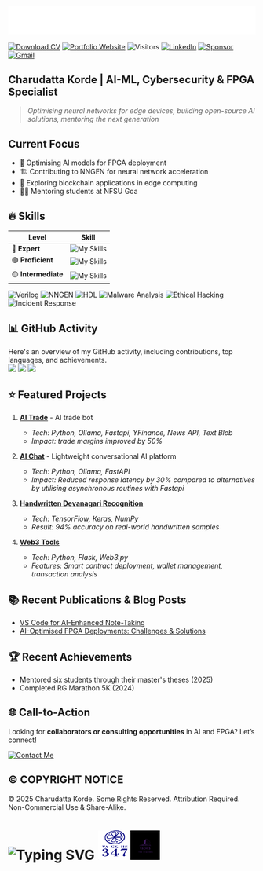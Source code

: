 ![SVG Banners](assets/profile_banner.svg)

[![Download CV](https://img.shields.io/badge/Download_CV-555555?style=for-the-badge)](src/cv/cv.pdf)
[![Portfolio Website](https://img.shields.io/badge/Portfolio_Website-263759?style=for-the-badge)](https://charudatta10.github.io/portfolio/)
![Visitors](https://api.visitorbadge.io/api/visitors?path=https%3A%2F%2Fgithub.com%2Fcharudatta10&countColor=%23263759)
[![LinkedIn](https://img.shields.io/badge/linkedin-%230077B5.svg?style=for-the-badge&logo=linkedin&logoColor=white)](https://www.linkedin.com/in/charudatta-korde/)
[![Sponsor](https://img.shields.io/badge/sponsor-30363D?style=for-the-badge&logo=GitHub-Sponsors&logoColor=#EA4AAA)](https://github.com/sponsors/charudatta10)
[![Gmail](https://img.shields.io/badge/Gmail-D14836?style=for-the-badge&logo=gmail&logoColor=white)](mailto:152109007c@gmail.com)


## **Charudatta Korde | AI-ML, Cybersecurity & FPGA Specialist**

>
> *Optimising neural networks for edge devices, building open-source AI solutions, mentoring the next generation*



## Current Focus

- 🧠 Optimising AI models for FPGA deployment
- 🏗️ Contributing to NNGEN for neural network acceleration
- 🔗 Exploring blockchain applications in edge computing
- 👨‍🏫 Mentoring students at NFSU Goa

## 🔥 Skills

| **Level** | **Skill** |
|-------------|----------------|
|🔵  **Expert** | ![My Skills](https://skillicons.dev/icons?i=python,pytorch,html,git,flask,markdown,vscode,powershell,redis,windows&theme=dark&perline=10)  |
|🟢 **Proficient** | ![My Skills](https://skillicons.dev/icons?i=kali,c,github,lua,fastapi,latex,tensorflow,githubactions,css,neovim&theme=dark&perline=10)  |
|🟡 **Intermediate** | ![My Skills](https://skillicons.dev/icons?i=julia,javascript,sqlite,docker,django,devto,linkedin,ubuntu,postgres,regex&theme=dark&perline=10)  |

![Verilog](https://img.shields.io/badge/Verilog-555555?style=for-the-badge)
![NNGEN](https://img.shields.io/badge/NNGEN-263759?style=for-the-badge)
![HDL](https://img.shields.io/badge/HDL-555555?style=for-the-badge)
![Malware Analysis](https://img.shields.io/badge/Malware_Analysis-263759?style=for-the-badge)
![Ethical Hacking](https://img.shields.io/badge/Ethical_Hacking-555555?style=for-the-badge)
![Incident Response](https://img.shields.io/badge/Incident_Response-263759?style=for-the-badge)

## 📊 GitHub Activity

Here's an overview of my GitHub activity, including contributions, top languages, and achievements.  
<img height=280 src="https://github-readme-stats.vercel.app/api?username=charudatta10&show=reviews,discussions_started,prs_merged,prs_merged_percentage&hide_rank=true&show_icons=true&include_all_commits=true&theme=onedark#gh-dark-mode-only&bg_color=30,e96443,904e95)" />
<img height=280 src="https://github-readme-stats.vercel.app/api/top-langs/?username=charudatta10&layout=pie&hide=html&theme=onedark" />
<img height=280 src="https://github-profile-trophy.vercel.app/?username=charudatta10&theme=onedark&rows=2&column=3" />

## ⭐ Featured Projects

1. **[AI Trade](https://github.com/charudatta10/ai-trade)** - AI trade bot
   - *Tech: Python, Ollama, Fastapi, YFinance, News API, Text Blob*
   - *Impact: trade margins improved by 50%*

2. **[AI Chat](https://github.com/charudatta10/ai_chat)** - Lightweight conversational AI platform
   - *Tech: Python, Ollama, FastAPI*
   - *Impact: Reduced response latency by 30% compared to alternatives by utilising asynchronous routines with Fastapi*

3. **[Handwritten Devanagari Recognition](https://github.com/charudatta10/devanagari-handwriting-recognizer)**
   - *Tech: TensorFlow, Keras, NumPy*
   - *Result: 94% accuracy on real-world handwritten samples*

4. **[Web3 Tools](https://github.com/charudatta10/web3-tools)**
   - *Tech: Python, Flask, Web3.py*
   - *Features: Smart contract deployment, wallet management, transaction analysis*

## 📚 Recent Publications & Blog Posts

- [VS Code for AI-Enhanced Note-Taking](https://dev.to/charudatta10/vs-code-for-note-taking-324b)
- [AI-Optimised FPGA Deployments: Challenges & Solutions](https://dev.to/charudatta10/ai-optimized-fpga-deployments-challenges-solutions-2mij)

## 🏆 Recent Achievements

- Mentored six students through their master's theses (2025)
- Completed RG Marathon 5K (2024)

## **🌐 Call-to-Action**

Looking for **collaborators or consulting opportunities** in AI and FPGA? Let’s connect!  

[![Contact Me](https://img.shields.io/badge/Contact_me-0A9396?style=for-the-badge)](mailto:152109007c@gmail.com)

## ©️ COPYRIGHT NOTICE

© 2025 Charudatta Korde. Some Rights Reserved. Attribution Required. Non-Commercial Use & Share-Alike. 


# ![Typing SVG](https://readme-typing-svg.demolab.com?font=Fira+Code&pause=1000&width=720&lines=Building+the+Future+with+AI+FPGA+and+Open+Source+Innovation) <img src="assets/logo.png" alt="logo" height="60" width="60"/> <img src="assets/logoV.png" alt="logo" height="60" width="60"/> 


